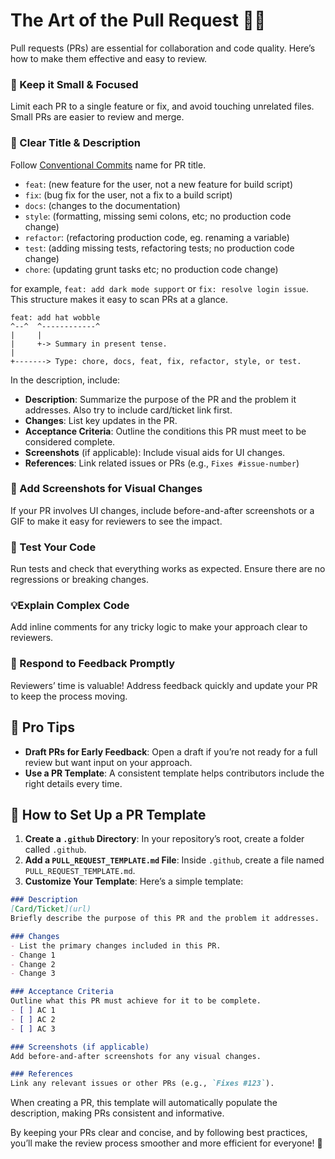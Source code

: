 # The Art of the Pull Request 🎨✨
Pull requests (PRs) are essential for collaboration and code quality. Here’s how to make them effective and easy to review.

### 📐 Keep it Small & Focused
Limit each PR to a single feature or fix, and avoid touching unrelated files. Small PRs are easier to review and merge.
###  📝 Clear Title & Description 
Follow [Conventional Commits](https://www.conventionalcommits.org/en/v1.0.0/#summary) name for PR title. 
- `feat`: (new feature for the user, not a new feature for build script)
- `fix`: (bug fix for the user, not a fix to a build script)
- `docs`: (changes to the documentation)
- `style`: (formatting, missing semi colons, etc; no production code change)
- `refactor`: (refactoring production code, eg. renaming a variable)
- `test`: (adding missing tests, refactoring tests; no production code change)
- `chore`: (updating grunt tasks etc; no production code change)

for example, `feat: add dark mode support` or `fix: resolve login issue`. This structure makes it easy to scan PRs at a glance.
```
feat: add hat wobble
^--^  ^------------^
|     |
|     +-> Summary in present tense.
|
+-------> Type: chore, docs, feat, fix, refactor, style, or test.
```

In the description, include:
- **Description**: Summarize the purpose of the PR and the problem it addresses. Also try to include card/ticket link first. 
- **Changes**: List key updates in the PR.
- **Acceptance Criteria**: Outline the conditions this PR must meet to be considered complete.
- **Screenshots** (if applicable): Include visual aids for UI changes.
- **References**: Link related issues or PRs (e.g., `Fixes #issue-number`)

### 📸 Add Screenshots for Visual Changes 
If your PR involves UI changes, include before-and-after screenshots or a GIF to make it easy for reviewers to see the impact.

### 🧪 Test Your Code
Run tests and check that everything works as expected. Ensure there are no regressions or breaking changes.
### 💡Explain Complex Code
Add inline comments for any tricky logic to make your approach clear to reviewers.
### 🔄 Respond to Feedback Promptly
Reviewers’ time is valuable! Address feedback quickly and update your PR to keep the process moving.

## 🚀 Pro Tips
- **Draft PRs for Early Feedback**: Open a draft if you’re not ready for a full review but want input on your approach.
- **Use a PR Template**: A consistent template helps contributors include the right details every time.
## 📝 How to Set Up a PR Template
1. **Create a `.github` Directory**: In your repository’s root, create a folder called `.github`.
2. **Add a `PULL_REQUEST_TEMPLATE.md` File**: Inside `.github`, create a file named `PULL_REQUEST_TEMPLATE.md`.
3. **Customize Your Template**: Here’s a simple template:
```markdown
### Description
[Card/Ticket](url)
Briefly describe the purpose of this PR and the problem it addresses.

### Changes
- List the primary changes included in this PR.
- Change 1
- Change 2
- Change 3

### Acceptance Criteria
Outline what this PR must achieve for it to be complete.
- [ ] AC 1
- [ ] AC 2
- [ ] AC 3

### Screenshots (if applicable)
Add before-and-after screenshots for any visual changes.

### References
Link any relevant issues or other PRs (e.g., `Fixes #123`).
```

When creating a PR, this template will automatically populate the description, making PRs consistent and informative.

By keeping your PRs clear and concise, and by following best practices, you’ll make the review process smoother and more efficient for everyone! 🎉
